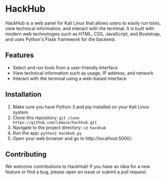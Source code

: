 # HackHub

HackHub is a web panel for Kali Linux that allows users to easily run tools, view technical information, and interact with the terminal. It is built with modern web technologies such as HTML, CSS, JavaScript, and Bootstrap, and uses Python's Flask framework for the backend.

## Features

- Select and run tools from a user-friendly interface
- View technical information such as usage, IP address, and network
- Interact with the terminal using a web-based interface

## Installation

1. Make sure you have Python 3 and pip installed on your Kali Linux system.
2. Clone this repository:
`git clone https://github.com/lamaie/hackhub.git`
3. Navigate to the project directory:
`cd hackhub`
4. Run the app:
`python3 HackHub.py`
5. Open your web browser and go to http://localhost:5000/.

## Contributing

We welcome contributions to HackHub! If you have an idea for a new feature or find a bug, please open an issue or submit a pull request.
